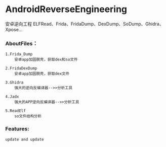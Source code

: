 # AndroidReverseEngineering

安卓逆向工程
    ELFRead、Frida、FridaDump、DexDump、SoDump、Ghidra、Xpose...

### AboutFiles：
    
    1.Frida_Dump
        安卓app加固脱壳，获取dex和so文件
        
    2.FridaDexDump
        安卓app加固脱壳，获取dex文件
    
    3.Ghidra
        强大的逆向反编译器-->>分析工具
        
    4.Jadx
        强大的APP逆向反编译器-->>分析工具
        
    5.ReadElf
        so文件结构分析
        
    
### Features:
    update and update